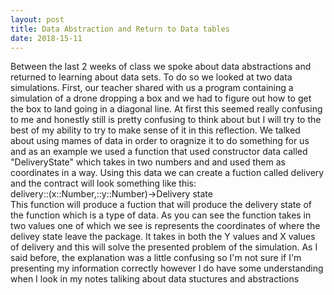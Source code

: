 ```yaml
---
layout: post
title: Data Abstraction and Return to Data tables
date: 2018-15-11
---
```


Between the last 2 weeks of class we spoke about data abstractions and returned to learning about data sets. To do so we looked at two data simulations. First, our teacher shared with us a program containing a simulation of a drone dropping a box and we had to figure out how to get the box to land going in a diagonal line. At first this seemed really confusing to me and honestly still is pretty confusing to think about but I will try to the best of my ability to try to make sense of it in this reflection. We talked about using mames of data in order to oragnize it to do something for us and as an example we used a function that used constructor data called "DeliveryState" which takes in two numbers and and used them as coordinates in a way. Using this data we can create a fuction called delivery and the contract will look something like this:
<br/>
delivery::(x::Number,::y::Number)->Delivery state
<br/>
This function will produce a fuction that will produce the delivery state of the function which is a type of data. As you can see the function takes in two values one of which we see is represents the coordinates of where the delivey state leave the package. It takes in both the Y values and X values of delivery and this will solve the presented problem of the simulation. As I said before, the explanation was a little confusing so I'm not sure if I'm presenting my information correctly however I do have some understanding when I look in my notes taliking about data stuctures and abstractions
